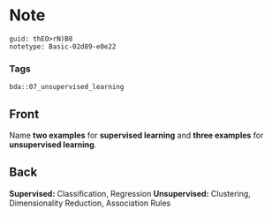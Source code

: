 # Note
```
guid: thEO>rN)B8
notetype: Basic-02d89-e0e22
```

### Tags
```
bda::07_unsupervised_learning
```

## Front
Name <b>two examples</b> for <b>supervised learning</b> and
<b>three examples</b> for <b>unsupervised learning</b>.

## Back
<b>Supervised:</b> Classification, Regression <b>Unsupervised:</b>
Clustering, Dimensionality Reduction, Association Rules
